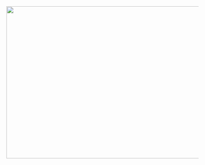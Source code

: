 <img src="https://media1.tenor.com/images/882d0e4be4fe0a77e6a91e840063dd3a/tenor.gif" width="700" height="400" />
